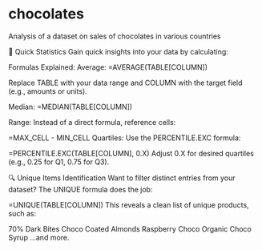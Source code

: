 # chocolates
Analysis of a dataset on sales of chocolates in various countries  

🚀 Quick Statistics
Gain quick insights into your data by calculating:

Formulas Explained:
Average: =AVERAGE(TABLE[COLUMN])

Replace TABLE with your data range and COLUMN with the target field (e.g., amounts or units).

Median: =MEDIAN(TABLE[COLUMN])

Range: Instead of a direct formula, reference cells:

=MAX_CELL - MIN_CELL
Quartiles: Use the PERCENTILE.EXC formula:


=PERCENTILE.EXC(TABLE[COLUMN], 0.X) 
Adjust 0.X for desired quartiles (e.g., 0.25 for Q1, 0.75 for Q3).


🔍 Unique Items Identification
Want to filter distinct entries from your dataset? The UNIQUE formula does the job:

=UNIQUE(TABLE[COLUMN]) 
This reveals a clean list of unique products, such as:

70% Dark Bites
Choco Coated Almonds
Raspberry Choco
Organic Choco Syrup
…and more.


